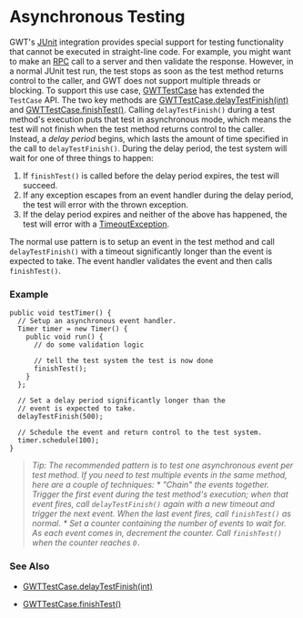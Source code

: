 # Asynchronous Testing #

GWT's [JUnit](http://www.junit.org) integration provides special support for testing functionality that cannot be executed in straight-line code. For example, you might want to make an [RPC](DevGuideRemoteProcedureCalls.md) call to a server and then validate the response. However, in a normal JUnit test run, the test stops as soon as the test method returns control to the caller, and GWT does not support multiple threads or blocking. To support this use case, [GWTTestCase](http://google-web-toolkit.googlecode.com/svn/javadoc/1.5/com/google/gwt/junit/client/GWTTestCase.html) has extended the `TestCase` API.
The two key methods are [GWTTestCase.delayTestFinish(int)](http://google-web-toolkit.googlecode.com/svn/javadoc/1.5/com/google/gwt/junit/client/GWTTestCase.html#delayTestFinish(int)) and [GWTTestCase.finishTest()](http://google-web-toolkit.googlecode.com/svn/javadoc/1.5/com/google/gwt/junit/client/GWTTestCase.html#finishTest()). Calling `delayTestFinish()` during a test method's execution puts that test in asynchronous mode, which means the test will not finish when the test method returns control to the caller. Instead, a _delay period_ begins, which lasts the amount of time specified in the call to `delayTestFinish()`. During the delay period, the test system will wait for one of three things to happen:
  1. If `finishTest()` is called before the delay period expires, the test will succeed.
  1. If any exception escapes from an event handler during the delay period, the test will error with the thrown exception.
  1. If the delay period expires and neither of the above has happened, the test will error with a [TimeoutException](http://google-web-toolkit.googlecode.com/svn/javadoc/1.5/com/google/gwt/junit/client/TimeoutException.html).



The normal use pattern is to setup an event in the test method and call `delayTestFinish()` with a timeout significantly longer than the event is expected to take. The event handler validates the event and then calls `finishTest()`.



### Example ###

```
public void testTimer() {
  // Setup an asynchronous event handler.
  Timer timer = new Timer() {
    public void run() {
      // do some validation logic

      // tell the test system the test is now done
      finishTest();
    }
  };

  // Set a delay period significantly longer than the
  // event is expected to take.
  delayTestFinish(500);

  // Schedule the event and return control to the test system.
  timer.schedule(100);
}

```


> _Tip: The recommended pattern is to test one asynchronous event per test method. If you need to test multiple events in the same method, here are a couple of techniques:
    * "Chain" the events together. Trigger the first event during the test method's execution; when that event fires, call `delayTestFinish()` again with a new timeout and trigger the next event. When the last event fires, call `finishTest()` as normal.
    * Set a counter containing the number of events to wait for. As each event comes in, decrement the counter. Call `finishTest()` when the counter reaches `0.`_


### See Also ###

  * [GWTTestCase.delayTestFinish(int)](http://google-web-toolkit.googlecode.com/svn/javadoc/1.5/com/google/gwt/junit/client/GWTTestCase.html#delayTestFinish(int))

  * [GWTTestCase.finishTest()](http://google-web-toolkit.googlecode.com/svn/javadoc/1.5/com/google/gwt/junit/client/GWTTestCase.html#finishTest())
